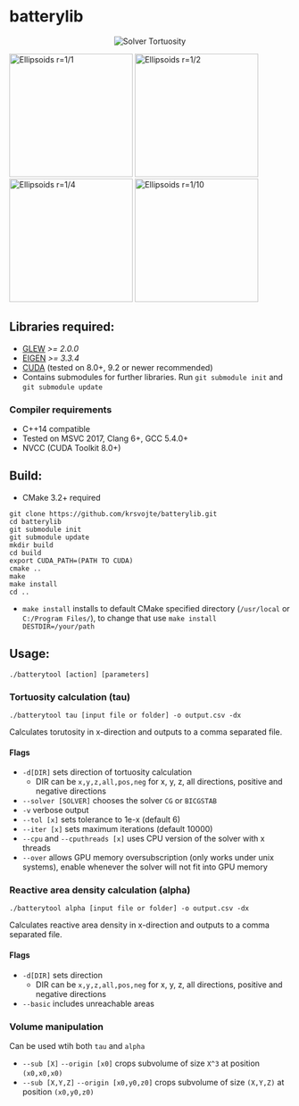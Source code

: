 # batterylib




<p align="middle">
<img src="https://github.com/krsvojte/batterylib/blob/master/images/solver.gif" alt="Solver Tortuosity"/>
</p>

<p align="left">
<img src="https://github.com/krsvojte/batterylib/blob/master/images/packed_ellipsoids_01.gif" alt="Ellipsoids r=1/1" height="221"/>
<img src="https://github.com/krsvojte/batterylib/blob/master/images/packed_ellipsoids_02.gif" alt="Ellipsoids r=1/2" height="221"/>
<img src="https://github.com/krsvojte/batterylib/blob/master/images/packed_ellipsoids_04.gif" alt="Ellipsoids r=1/4" height="221"/>
<img src="https://github.com/krsvojte/batterylib/blob/master/images/packed_ellipsoids_10.gif" alt="Ellipsoids r=1/10" height="221"/>
</p>



## Libraries required:
- [GLEW](http://glew.sourceforge.net/) *>= 2.0.0*
- [EIGEN](http://eigen.tuxfamily.org/index.php?title=Main_Page) *>= 3.3.4*
- [CUDA](https://developer.nvidia.com/cuda-downloads) (tested on 8.0+, 9.2 or newer recommended)
- Contains submodules for further libraries. Run ```git submodule init``` and ```git submodule update```

### Compiler requirements
- C++14 compatible 
- Tested on MSVC 2017, Clang 6+, GCC 5.4.0+
- NVCC (CUDA Toolkit 8.0+)

## Build:
- CMake 3.2+ required

```
git clone https://github.com/krsvojte/batterylib.git
cd batterylib
git submodule init
git submodule update
mkdir build
cd build
export CUDA_PATH=(PATH TO CUDA)
cmake .. 
make
make install
cd ..
```

- ```make install``` installs to default CMake specified directory (```/usr/local``` or ```C:/Program Files/```), to change that use ```make install DESTDIR=/your/path```

## Usage:
```
./batterytool [action] [parameters]
```

### Tortuosity calculation (tau)
```
./batterytool tau [input file or folder] -o output.csv -dx
```
Calculates torutosity in x-direction and outputs to a comma separated file.
#### Flags
- ```-d[DIR]``` sets direction of tortuosity calculation 
  - DIR can be ```x,y,z,all,pos,neg``` for x, y, z, all directions, positive and negative directions
- ```--solver [SOLVER]``` chooses the solver ```CG``` or ```BICGSTAB```
- ```-v``` verbose output
- ```--tol [x]``` sets tolerance to 1e-x (default 6) 
- ```--iter [x]``` sets maximum iterations (default 10000)
- ```--cpu``` and ```--cputhreads [x]``` uses CPU version of the solver with x threads
- ```--over``` allows GPU memory oversubscription (only works under unix systems), enable whenever the solver will not fit into GPU memory

### Reactive area density calculation (alpha)
```
./batterytool alpha [input file or folder] -o output.csv -dx 
```
Calculates reactive area density in x-direction and outputs to a comma separated file.
#### Flags
- ```-d[DIR]``` sets direction 
  - DIR can be ```x,y,z,all,pos,neg``` for x, y, z, all directions, positive and negative directions
- ```--basic``` includes unreachable areas

### Volume manipulation
Can be used wtih both ```tau``` and ```alpha```

- ```--sub [X]``` ```--origin [x0]``` crops subvolume of size ```X^3``` at position ```(x0,x0,x0)```
- ```--sub [X,Y,Z]``` ```--origin [x0,y0,z0]``` crops subvolume of size ```(X,Y,Z)``` at position ```(x0,y0,z0)```




